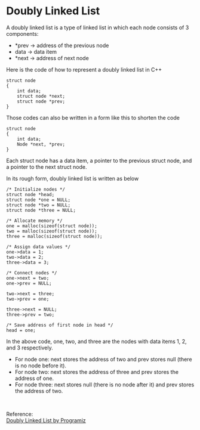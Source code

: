 # Doubly Linked List

A doubly linked list is a type of linked list in which each node consists of 3 components:
- *prev -> address of the previous node
- data -> data item
- *next -> address of next node

Here is the code of how to represent a doubly linked list in C++
```
struct node 
{
    int data;
    struct node *next;
    struct node *prev;
}
```
Those codes can also be written in a form like this to shorten the code
```
struct node 
{
    int data;
    Node *next, *prev;
}
```
Each struct node has a data item, a pointer to the previous struct node, and a pointer to the next struct node.

In its rough form, doubly linked list is written as below
```
/* Initialize nodes */
struct node *head;
struct node *one = NULL;
struct node *two = NULL;
struct node *three = NULL;

/* Allocate memory */
one = malloc(sizeof(struct node));
two = malloc(sizeof(struct node));
three = malloc(sizeof(struct node));

/* Assign data values */
one->data = 1;
two->data = 2;
three->data = 3;

/* Connect nodes */
one->next = two;
one->prev = NULL;

two->next = three;
two->prev = one;

three->next = NULL;
three->prev = two;

/* Save address of first node in head */
head = one;
```
In the above code, one, two, and three are the nodes with data items 1, 2, and 3 respectively.
- For node one: next stores the address of two and prev stores null (there is no node before it).
- For node two: next stores the address of three and prev stores the address of one.
- For node three: next stores null (there is no node after it) and prev stores the address of two.
<br>

Reference:<br>
[Doubly Linked List by Programiz](https://www.programiz.com/dsa/doubly-linked-list)
